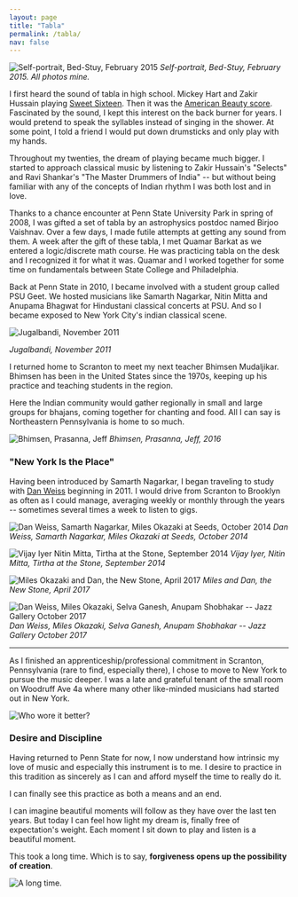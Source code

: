 ```yaml
---
layout: page
title: "Tabla"
permalink: /tabla/
nav: false 
---
```


![Self-portrait, Bed-Stuy, February 2015](/assets/img/selftabla.png)
_Self-portrait, Bed-Stuy, February 2015. All photos mine._

I first heard the sound of tabla in high school. Mickey Hart and Zakir Hussain
playing [Sweet Sixteen](https://www.youtube.com/watch?v=jkubRK-RRUQ). Then it
was the [American Beauty score](https://www.youtube.com/watch?v=hrU3EppRwNA).
Fascinated by the sound, I kept this interest on the back burner for years.
I would pretend to speak the syllables instead of singing in the shower. At
some point, I told a friend I would put down drumsticks and only play with my
hands.

Throughout my twenties, the dream of playing became much bigger. I started to
approach classical music by listening to Zakir Hussain's "Selects" and Ravi
Shankar's "The Master Drummers of India" -- but without being familiar with any
of the concepts of Indian rhythm I was both lost and in love.

Thanks to a chance encounter at Penn State University Park in spring of 2008,
I was gifted a set of tabla by an astrophysics postdoc named Birjoo Vaishnav.
Over a few days, I made futile attempts at getting any sound from them. A week
after the gift of these tabla, I met Quamar Barkat as we entered
a logic/discrete math course. He was practicing tabla on the desk and
I recognized it for what it was. Quamar and I worked together for some time on
fundamentals between State College and Philadelphia.

Back at Penn State in 2010, I became involved with a student group called PSU
Geet. We hosted musicians like Samarth Nagarkar, Nitin Mitta and Anupama
Bhagwat for Hindustani classical concerts at PSU. And so I became exposed to
New York City's indian classical scene.

![Jugalbandi, November 2011](/assets/img/jugal.jpg)

_Jugalbandi, November 2011_

I returned home to Scranton to meet my next teacher Bhimsen Mudaljikar. Bhimsen
has been in the United States since the 1970s, keeping up his practice and
teaching students in the region. 

Here the Indian community would gather regionally in small and large groups for
bhajans, coming together for chanting and food. All I can say is Northeastern
Pennsylvania is home to so much.

![Bhimsen, Prasanna, Jeff](/assets/img/waverly.png)
_Bhimsen, Prasanna, Jeff, 2016_

### "New York Is the Place"

Having been introduced by Samarth Nagarkar, I began traveling to study with
[Dan Weiss](http://danweiss.net) beginning in 2011. I would drive from Scranton
to Brooklyn as often as I could manage, averaging weekly or monthly through the
years -- sometimes several times a week to listen to gigs.

![Dan Weiss, Samarth Nagarkar, Miles Okazaki at Seeds, October 2014](/assets/img/seeds_dansamarthmiles.png)
_Dan Weiss, Samarth Nagarkar, Miles Okazaki at Seeds, October 2014_

![Vijay Iyer Nitin Mitta, Tirtha at the Stone, September 2014](/assets/img/vijaynitin.png)
_Vijay Iyer, Nitin Mitta, Tirtha at the Stone, September 2014_

![Miles Okazaki and Dan, the New Stone, April 2017](/assets/img/milesdannewstone.png)
_Miles and Dan, the New Stone, April 2017_

![Dan Weiss, Miles Okazaki, Selva Ganesh, Anupam Shobhakar -- Jazz Gallery October 2017](/assets/img/dan.png)
_Dan Weiss, Miles Okazaki, Selva Ganesh, Anupam Shobhakar -- Jazz Gallery October 2017_

---

As I finished an apprenticeship/professional commitment in Scranton,
Pennsylvania (rare to find, especially there), I chose to move to New York to
pursue the music deeper. I was a late and grateful tenant of the small room on
Woodruff Ave 4a where many other like-minded musicians had started out in New
York.

![Who wore it better?](/assets/img/woodruff.png)

### Desire and Discipline

Having returned to Penn State for now, I now understand how intrinsic my love
of music and especially this instrument is to me. I desire to practice in this
tradition as sincerely as I can and afford myself the time to really do it. 

I can finally see this practice as both a means and an end.

I can imagine beautiful moments will follow as they have over the last ten
years. But today I can feel how light my dream is, finally free of
expectation's weight. Each moment I sit down to play and listen is a beautiful
moment.

This took a long time. Which is to say, **forgiveness opens up the possibility
of creation**.

![A long time.](/assets/img/sunday.png)
